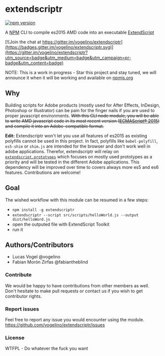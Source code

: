 # extendscriptr

[![npm version](https://badge.fury.io/js/extendscriptr.svg)](https://badge.fury.io/js/extendscriptr)

A [NPM](https://www.npmjs.com/) CLI to compile es2015 AMD code into an executable [ExtendScript](https://www.adobe.com/devnet/scripting.html)

[![Join the chat at https://gitter.im/vogelino/extendscriptr](https://badges.gitter.im/vogelino/extendscriptr.svg)](https://gitter.im/vogelino/extendscriptr?utm_source=badge&utm_medium=badge&utm_campaign=pr-badge&utm_content=badge)  

NOTE: This is a work in progress - Star this project and stay tuned, we will announce it when it will be working and available on [npmjs.org](https://www.npmjs.com/)

## Why
Building scripts for Adobe products (mostly used for After Effects, InDesign, Photoshop or Illustrator) can be pain for the finger nails if you are used to proper javascript environments. ~~With this CLI node module, you will be able to write AMD javascript code in its most recent version ([ECMAScript® 2015](http://www.ecma-international.org/ecma-262/6.0/)) and compile it into an Adobe-compatible format.~~

**Edit:** Extendscriptr won't let you use all features of es2015 as existing polyfills cannot be used in this project. In fact, polyfills like `babel-polyfill`, `es5-shim` or `shim.js` are intended for the browser and don't work well in adobe applications. Therefor, extendscriptr will relay on [`extendscript.prototypes`](https://github.com/fabiantheblind/extendscript.prototypes) which focuses on mostly used prototypes as a priority and will be tested in the different Adobe applications. This dependency will be improved over time to covers always more es5 and es6 features. Contributions are welcome!

## Goal
The wished workflow with this module can be resumed in a few steps:

- `npm install -g extendscriptr`
- `extendscriptr --script src/scripts/helloWorld.js --output dist/helloWord.js`
- open the outputed file with ExtendScript Toolkit
- run it

## Authors/Contributors
- Lucas Vogel @vogelino
- Fabian Morón Zirfas @fabiantheblind 

### Contribute
We would be happy to have contributions from other members as well. Don't hesitate to make pull requests or contact us if you wish to get contributor rights.

### Report issues
Feel free to report any issue you would encounter using the module.
https://github.com/vogelino/extendscriptr/issues

### License
WTFPL - Do whatever the fuck you want
